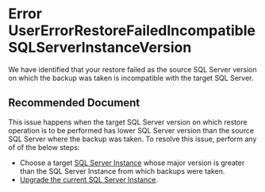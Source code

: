 <properties
	pageTitle="UserErrorRestoreFailedIncompatibleSQLServerInstanceVersion"
	description="UserErrorRestoreFailedIncompatibleSQLServerInstanceVersion"
	infoBubbleText="Restore failed as the SQL Server versions of the source instance and the target instance are incompatible."
	service="microsoft.recoveryservices"
	resource="backup"
	authors="srinathvasireddy"
	ms.author="srinathv"
	displayOrder=""
	articleId="azurebackup-crc-usererrorrestorefailedincompatiblesqlserverinstanceversion"
	diagnosticScenario="azurebackup-crc-usererrorrestorefailedincompatiblesqlserverinstanceversion"
	selfHelpType="diagnostics"
	supportTopicIds=""
	resourceTags=""
	productPesIds="15207"
	cloudEnvironments="public, fairfax, usnat, ussec"
	ownershipId="StorageMediaEdge_Backup"
/>

# Error UserErrorRestoreFailedIncompatibleSQLServerInstanceVersion

<!--issueDescription-->
We have identified that your restore failed as the source SQL Server version on which the backup was taken is incompatible with the target SQL Server.
<!--/issueDescription-->

## **Recommended Document**
This issue happens when the target SQL Server version on which restore operation is to be performed has lower SQL Server version than the source SQL Server where the backup was taken. To resolve this issue, perform any of of the below steps:

* Choose a target [SQL Server Instance](https://docs.microsoft.com/azure/virtual-machines/windows/sql/quickstart-sql-vm-create-portal) whose major version is greater than the SQL Server Instance from which backups were taken.
* [Upgrade the current SQL Server Instance](https://docs.microsoft.com/sql/database-engine/install-windows/upgrade-sql-server-using-the-installation-wizard-setup?view=sql-server-2017).
